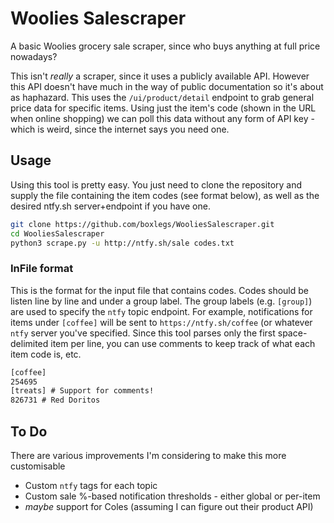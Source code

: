 # Woolies Salescraper
A basic Woolies grocery sale scraper, since who buys anything at full price nowadays?

This isn't _really_ a scraper, since it uses a publicly available API. However this API doesn't have much in the way of public documentation so it's about as haphazard. This uses the `/ui/product/detail` endpoint to grab general price data for specific items. Using just the item's code (shown in the URL when online shopping) we can poll this data without any form of API key - which is weird, since the internet says you need one. 

## Usage
Using this tool is pretty easy. You just need to clone the repository and supply the file containing the item codes (see format below), as well as the desired ntfy.sh server+endpoint if you have one. 

```sh
git clone https://github.com/boxlegs/WooliesSalescraper.git
cd WooliesSalescraper
python3 scrape.py -u http://ntfy.sh/sale codes.txt
```

### InFile format

This is the format for the input file that contains codes. Codes should be listen line by line and under a group label. The group labels (e.g. `[group]`) are used to specify the `ntfy` topic endpoint. For example, notifications for items under `[coffee]` will be sent to `https://ntfy.sh/coffee` (or whatever `ntfy` server you've specified. Since this tool parses only the first space-delimited item per line, you can use comments to keep track of what each item code is, etc.

```txt
[coffee]
254695
[treats] # Support for comments!
826731 # Red Doritos 
```

## To Do
There are various improvements I'm considering to make this more customisable

- Custom `ntfy` tags for each topic
- Custom sale %-based notification thresholds - either global or per-item
- _maybe_ support for Coles (assuming I can figure out their product API)
